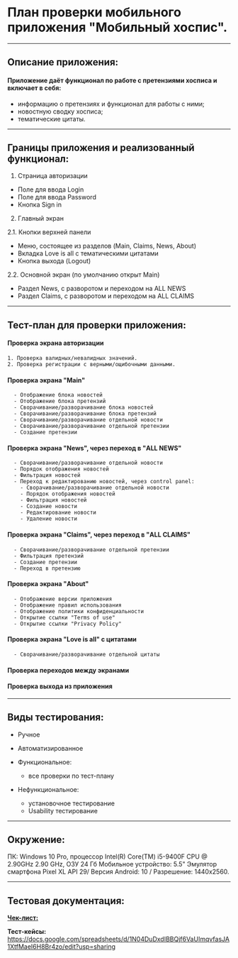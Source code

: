 # План проверки мобильного приложения "Мобильный хоспис".

---
## Описание приложения:

#### Приложение даёт функционал по работе с претензиями хосписа и включает в себя:

- информацию о претензиях и функционал для работы с ними;
- новостную сводку хосписа;
- тематические цитаты.

---

## Границы приложения и реализованный функционал:

1. Страница авторизации

- Поле для ввода Login
- Поле для ввода Password
- Кнопка Sign in

2. Главный экран

2.1. Кнопки верхней панели
  - Меню, состоящее из разделов (Main, Claims, News, About)
  - Вкладка Love is all с тематическими цитатами
  - Кнопка выхода (Logout)

2.2. Основной экран (по умолчанию открыт Main)
  - Раздел News, с разворотом и переходом на ALL NEWS
  - Раздел Claims, с разворотом и переходом на ALL CLAIMS

---
## Тест-план для проверки приложения:

 #### Проверка экрана авторизации
    1. Проверка валидных/невалидных значений.
    2. Проверка регистрации с верными/ощибочными данными.

 #### Проверка экрана "Main"
      - Отображение блока новостей
      - Отображение блока претензий
      - Сворачивание/разворачивание блока новостей
      - Сворачивание/разворачивание блока претензий
      - Сворачивание/разворачивание отдельной новости
      - Сворачивание/разворачивание отдельной претензии
      - Создание претензии

 #### Проверка экрана "News", через переход в "ALL NEWS"
      - Сворачивание/разворачивание отдельной новости
      - Порядок отображения новостей
      - Фильтрация новостей
      - Переход к редактированию новостей, через control panel:
        - Сворачивание/разворачивание отдельной новости
        - Порядок отображения новостей
        - Фильтрация новостей
        - Создание новости
        - Редактирование новости
        - Удаление новости
 
 #### Проверка экрана "Claims", через переход в "ALL CLAIMS"
      - Сворачивание/разворачивание отдельной претензии
      - Фильтрация претензий
      - Создание претензии
      - Переход в претензию

 #### Проверка экрана "About"
      - Отображение версии приложения
      - Отображение правил использования
      - Отображение политики конфиденциальности
      - Открытие ссылки "Terms of use"
      - Открытие ссылки "Privacy Policy"

 #### Проверка экрана "Love is all" с цитатами
      - Сворачивание/разворачивание отдельной цитаты
      
 #### Проверка переходов между экранами
      
 #### Проверка выхода из приложения

---

## Виды тестирования:

 - Ручное
 - Автоматизированное

 - Функциональное:
   - все проверки по тест-плану
 - Нефункциональное:
   - установочное тестирование
   - Usability тестирование
---

## Окружение:

ПК: Windows 10 Pro, процессор Intel(R) Core(TM) i5-9400F CPU @ 2.90GHz   2.90 GHz, ОЗУ 24 Гб
Мобильное устройство: 5.5" Эмулятор смартфона Pixel XL API 29/ Версия Android: 10 / Разрешение: 1440x2560.

---

## Тестовая документация:

 [**Чек-лист:**](https://docs.google.com/spreadsheets/d/1hWNATXPAXLBiVuSt90p8qg1b4D0AgIy_qityizjZ2B8/edit?usp=sharing)
 
 **Тест-кейсы:** https://docs.google.com/spreadsheets/d/1N04DuDxdIBBQjf6VaUImqvfasJA1XtfMaeI6H8Br4zo/edit?usp=sharing
